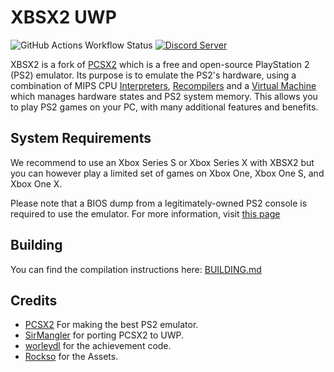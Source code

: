# XBSX2 UWP

![GitHub Actions Workflow Status](https://img.shields.io/github/actions/workflow/status/XboxEmulationHub/XBSX2/buildwinrt.yml)
[![Discord Server](https://img.shields.io/discord/1007582798598647889?color=%235CA8FA&label=Xbox%20Emulation%20Hub&logo=discord&logoColor=white)]([https://discord.com/invite/emulation-collective-1007582798598647889](https://discord.gg/emulation-collective-1007582798598647889))


XBSX2 is a fork of [PCSX2](https://github.com/PCSX2/) which is a free and open-source PlayStation 2 (PS2) emulator. Its purpose is to emulate the PS2's hardware, using a combination of MIPS CPU [Interpreters](<https://en.wikipedia.org/wiki/Interpreter_(computing)>), [Recompilers](https://en.wikipedia.org/wiki/Dynamic_recompilation) and a [Virtual Machine](https://en.wikipedia.org/wiki/Virtual_machine) which manages hardware states and PS2 system memory. This allows you to play PS2 games on your PC, with many additional features and benefits.

## System Requirements

We recommend to use an Xbox Series S or Xbox Series X with XBSX2 but you can however play a limited set of games on Xbox One, Xbox One S, and Xbox One X.

Please note that a BIOS dump from a legitimately-owned PS2 console is required to use the emulator. For more information, visit [this page](https://pcsx2.net/docs/setup/gather/#how-to-dump-your-ps2-bios)

## Building

You can find the compilation instructions here: [BUILDING.md](https://github.com/EmulationCollective/XBSX2/blob/master/pcsx2-winrt/BUILDING.md)

## Credits

* [PCSX2](https://github.com/PCSX2/) For making the best PS2 emulator.
* [SirMangler](https://github.com/SirMangler/) for porting PCSX2 to UWP.
* [worleydl](https://github.com/worleydl) for the achievement code.
* [Rockso](https://github.com/Rockso85) for the Assets.
